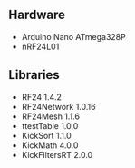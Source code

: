 ## Hardware

* Arduino Nano ATmega328P
* nRF24L01

## Libraries

* RF24 1.4.2
* RF24Network 1.0.16
* RF24Mesh 1.1.6
* ttestTable 1.0.0
* KickSort 1.1.0
* KickMath 4.0.0
* KickFiltersRT 2.0.0
